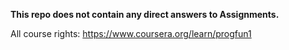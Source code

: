 **This repo does not contain any direct answers to Assignments.**

All course rights: https://www.coursera.org/learn/progfun1